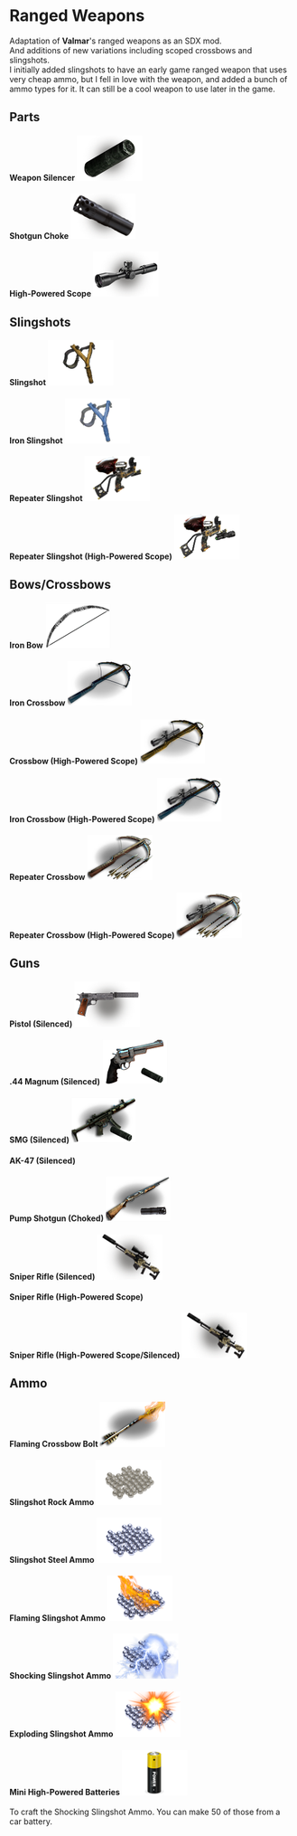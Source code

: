 <!--Read this in github to have all the visuals and formatting: https://github.com/manux32/7dtdSdxMods/tree/master/Manux_RangedWeapons-->
# Ranged Weapons
Adaptation of **Valmar**'s ranged weapons as an SDX mod.  
And additions of new variations including scoped crossbows and slingshots.  
I initially added slingshots to have an early game ranged weapon that uses very cheap ammo, but I fell in love with the weapon, and added a bunch of ammo types for it. It can still be a cool weapon to use later in the game.

## Parts
#### Weapon Silencer ![img](Icons/gunSilencer.png)
#### Shotgun Choke ![img](Icons/gunChoke.png)
#### High-Powered Scope ![img](Icons/gunScope.png)  

## Slingshots
#### Slingshot ![img](Icons/slingshot.png)
#### Iron Slingshot ![img](Icons/ironSlingshot.png)
#### Repeater Slingshot ![img](Icons/slingshotRepeater.png)
#### Repeater Slingshot (High-Powered Scope) ![img](Icons/slingshotRepeaterHPScope.png)

## Bows/Crossbows
#### Iron Bow ![img](Icons/ironBow.png)
#### Iron Crossbow ![img](Icons/ironCrossbow.png)
#### Crossbow (High-Powered Scope) ![img](Icons/crossbowHPScope.png)
#### Iron Crossbow (High-Powered Scope) ![img](Icons/ironCrossbowHPScope.png)
#### Repeater Crossbow ![img](Icons/crossbowRepeater.png)
#### Repeater Crossbow (High-Powered Scope) ![img](Icons/crossbowRepeaterHPScope.png)

## Guns
#### Pistol (Silenced) ![img](Icons/gunPistolSilenced.png)
#### .44 Magnum (Silenced) ![img](Icons/gun44MagnumSilenced.png)
#### SMG (Silenced) ![img](Icons/gunMP5Silenced.png)
#### AK-47 (Silenced)
#### Pump Shotgun (Choked) ![img](Icons/gunPumpShotgunChoked.png)
#### Sniper Rifle (Silenced) ![img](Icons/SilencedSniper.png)
#### Sniper Rifle (High-Powered Scope)
#### Sniper Rifle (High-Powered Scope/Silenced) ![img](Icons/SilencedSniper.png)

## Ammo
#### Flaming Crossbow Bolt ![img](Icons/flamingCrossbowBolt.png)
#### Slingshot Rock Ammo ![img](Icons/slingshotRockAmmo.png)
#### Slingshot Steel Ammo ![img](Icons/slingshotSteelAmmo.png)
#### Flaming Slingshot Ammo ![img](Icons/flamingSlingshotAmmo.png)
#### Shocking Slingshot Ammo ![img](Icons/shockingSlingshotAmmo.png)
#### Exploding Slingshot Ammo ![img](Icons/explodingSlingshotAmmo.png)  

#### Mini High-Powered Batteries ![img](Icons/miniHPBattery.png)
To craft the Shocking Slingshot Ammo. You can make 50 of those from a car battery.


